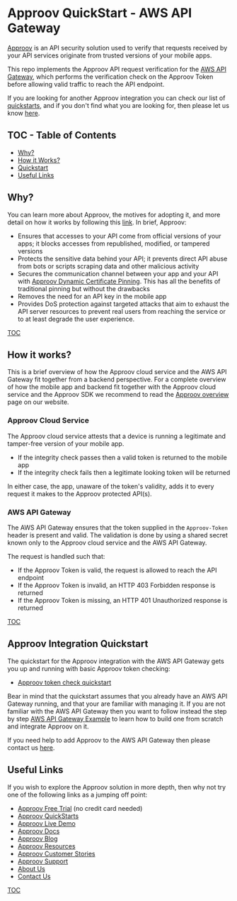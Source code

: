 # Approov QuickStart - AWS API Gateway

[Approov](https://approov.io) is an API security solution used to verify that requests received by your API services originate from trusted versions of your mobile apps.

This repo implements the Approov API request verification for the [AWS API Gateway](https://aws.amazon.com/api-gateway/), which performs the verification check on the Approov Token before allowing valid traffic to reach the API endpoint.

If you are looking for another Approov integration you can check our list of [quickstarts](https://approov.io/docs/latest/approov-integration-examples/backend-api/), and if you don't find what you are looking for, then please let us know [here](https://approov.io/contact).


## TOC - Table of Contents

* [Why?](#why)
* [How it Works?](#how-it-works)
* [Quickstart](#approov-integration-quickstart)
* [Useful Links](#useful-links)


## Why?

You can learn more about Approov, the motives for adopting it, and more detail on how it works by following this [link](https://approov.io/product). In brief, Approov:

* Ensures that accesses to your API come from official versions of your apps; it blocks accesses from republished, modified, or tampered versions
* Protects the sensitive data behind your API; it prevents direct API abuse from bots or scripts scraping data and other malicious activity
* Secures the communication channel between your app and your API with [Approov Dynamic Certificate Pinning](https://approov.io/docs/latest/approov-usage-documentation/#approov-dynamic-pinning). This has all the benefits of traditional pinning but without the drawbacks
* Removes the need for an API key in the mobile app
* Provides DoS protection against targeted attacks that aim to exhaust the API server resources to prevent real users from reaching the service or to at least degrade the user experience.

[TOC](#toc-table-of-contents)


## How it works?

This is a brief overview of how the Approov cloud service and the AWS API Gateway fit together from a backend perspective. For a complete overview of how the mobile app and backend fit together with the Approov cloud service and the Approov SDK we recommend to read the [Approov overview](https://approov.io/product) page on our website.

### Approov Cloud Service

The Approov cloud service attests that a device is running a legitimate and tamper-free version of your mobile app.

* If the integrity check passes then a valid token is returned to the mobile app
* If the integrity check fails then a legitimate looking token will be returned

In either case, the app, unaware of the token's validity, adds it to every request it makes to the Approov protected API(s).

### AWS API Gateway

The AWS API Gateway ensures that the token supplied in the `Approov-Token` header is present and valid. The validation is done by using a shared secret known only to the Approov cloud service and the AWS API Gateway.

The request is handled such that:

* If the Approov Token is valid, the request is allowed to reach the API endpoint
* If the Approov Token is invalid, an HTTP 403 Forbidden response is returned
* If the Approov Token is missing, an HTTP 401 Unauthorized response is returned

[TOC](#toc-table-of-contents)


## Approov Integration Quickstart

The quickstart for the Approov integration with the AWS API Gateway gets you up and running with basic Approov token checking:

* [Approov token check quickstart](/docs/APPROOV_TOKEN_QUICKSTART.md)

Bear in mind that the quickstart assumes that you already have an AWS API Gateway running, and that your are familiar with managing it. If you are not familiar with the AWS API Gateway then you want to follow instead the step by step [AWS API Gateway Example](/docs/AWS_API_GATEWAY_EXAMPLE.md) to learn how to build one from scratch and integrate Approov on it.

If you need help to add Approov to the AWS API Gateway then please contact us [here](https://approov.io/contact).


## Useful Links

If you wish to explore the Approov solution in more depth, then why not try one of the following links as a jumping off point:

* [Approov Free Trial](https://approov.io/signup) (no credit card needed)
* [Approov QuickStarts](https://approov.io/docs/latest/approov-integration-examples/)
* [Approov Live Demo](https://approov.io/product/demo)
* [Approov Docs](https://approov.io/docs)
* [Approov Blog](https://blog.approov.io)
* [Approov Resources](https://approov.io/resource/)
* [Approov Customer Stories](https://approov.io/customer)
* [Approov Support](https://approov.zendesk.com/hc/en-gb/requests/new)
* [About Us](https://approov.io/company)
* [Contact Us](https://approov.io/contact)

[TOC](#toc-table-of-contents)
